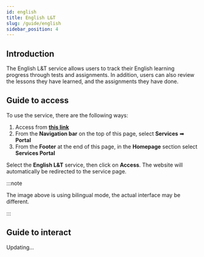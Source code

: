 ```yaml
---
id: english
title: English L&T
slug: /guide/english
sidebar_position: 4
---
```


## Introduction

The English L&T service allows users to track their English learning progress through tests and assignments. In addition, users can also review the lessons they have learned, and the assignments they have done.

## Guide to access

To use the service, there are the following ways:

1. Access from [**this link**](../../../en/services)
2. From the **Navigation bar** on the top of this page, select **Services** ➡ **Portal**
3. From the **Footer** at the end of this page, in the **Homepage** section select **Services Portal**

Select the **English L&T** service, then click on **Access**. The website will automatically be redirected to the service page.

:::note

The image above is using bilingual mode, the actual interface may be different.

:::

## Guide to interact

Updating...
